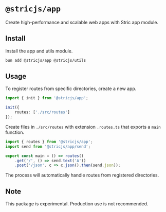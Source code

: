 # `@stricjs/app`
Create high-performance and scalable web apps with Stric app module.

## Install
Install the app and utils module.

```bash
bun add @stricjs/app @stricjs/utils
```

## Usage
To register routes from specific directories, 
create a new app.
```ts
import { init } from '@stricjs/app';

init({
    routes: ['./src/routes']
});
```

Create files in `./src/routes` with extension 
`.routes.ts` that exports a `main` function.
```ts
import { routes } from '@stricjs/app';
import send from '@stricjs/app/send';

export const main = () => routes()
    .get('/', () => send.text('A'))
    .post('/json', c => c.json().then(send.json));
```

The process will automatically handle routes 
from registered directories.

## Note
This package is experimental. Production use is not recommended.
